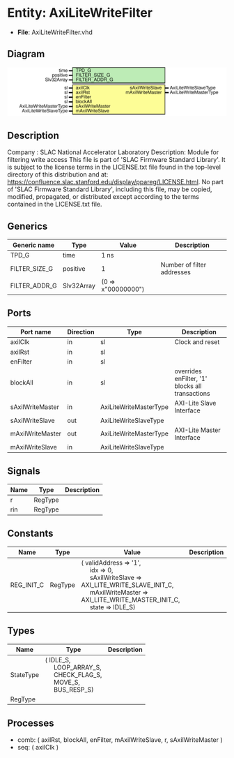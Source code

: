 # Entity: AxiLiteWriteFilter

- **File**: AxiLiteWriteFilter.vhd
## Diagram

![Diagram](AxiLiteWriteFilter.svg "Diagram")
## Description

Company    : SLAC National Accelerator Laboratory
Description: Module for filtering write access
This file is part of 'SLAC Firmware Standard Library'.
It is subject to the license terms in the LICENSE.txt file found in the
top-level directory of this distribution and at:
   https://confluence.slac.stanford.edu/display/ppareg/LICENSE.html.
No part of 'SLAC Firmware Standard Library', including this file,
may be copied, modified, propagated, or distributed except according to
the terms contained in the LICENSE.txt file.
## Generics

| Generic name  | Type       | Value              | Description                |
| ------------- | ---------- | ------------------ | -------------------------- |
| TPD_G         | time       | 1 ns               |                            |
| FILTER_SIZE_G | positive   | 1                  | Number of filter addresses |
| FILTER_ADDR_G | Slv32Array | (0 => x"00000000") |                            |
## Ports

| Port name        | Direction | Type                   | Description                                     |
| ---------------- | --------- | ---------------------- | ----------------------------------------------- |
| axilClk          | in        | sl                     | Clock and reset                                 |
| axilRst          | in        | sl                     |                                                 |
| enFilter         | in        | sl                     |                                                 |
| blockAll         | in        | sl                     | overrides enFilter, '1' blocks all transactions |
| sAxilWriteMaster | in        | AxiLiteWriteMasterType | AXI-Lite Slave Interface                        |
| sAxilWriteSlave  | out       | AxiLiteWriteSlaveType  |                                                 |
| mAxilWriteMaster | out       | AxiLiteWriteMasterType | AXI-Lite Master Interface                       |
| mAxilWriteSlave  | in        | AxiLiteWriteSlaveType  |                                                 |
## Signals

| Name | Type    | Description |
| ---- | ------- | ----------- |
| r    | RegType |             |
| rin  | RegType |             |
## Constants

| Name       | Type    | Value                                                                                                                                                                                                                                                                                                                                                           | Description |
| ---------- | ------- | --------------------------------------------------------------------------------------------------------------------------------------------------------------------------------------------------------------------------------------------------------------------------------------------------------------------------------------------------------------- | ----------- |
| REG_INIT_C | RegType |  (       validAddress     => '1',<br><span style="padding-left:20px">       idx              => 0,<br><span style="padding-left:20px">       sAxilWriteSlave  => AXI_LITE_WRITE_SLAVE_INIT_C,<br><span style="padding-left:20px">       mAxilWriteMaster => AXI_LITE_WRITE_MASTER_INIT_C,<br><span style="padding-left:20px">       state            => IDLE_S) |             |
## Types

| Name      | Type                                                                                                                                                                                                       | Description |
| --------- | ---------------------------------------------------------------------------------------------------------------------------------------------------------------------------------------------------------- | ----------- |
| StateType | ( IDLE_S,<br><span style="padding-left:20px"> LOOP_ARRAY_S,<br><span style="padding-left:20px"> CHECK_FLAG_S,<br><span style="padding-left:20px"> MOVE_S,<br><span style="padding-left:20px"> BUS_RESP_S)  |             |
| RegType   |                                                                                                                                                                                                            |             |
## Processes
- comb: ( axilRst, blockAll, enFilter, mAxilWriteSlave, r,
                   sAxilWriteMaster )
- seq: ( axilClk )
